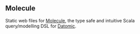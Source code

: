 ## Molecule

Static web files for [Molecule](http://scalamolecule.org), the type safe and intuitive Scala query/modelling DSL for [Datomic](http://www.datomic.com).